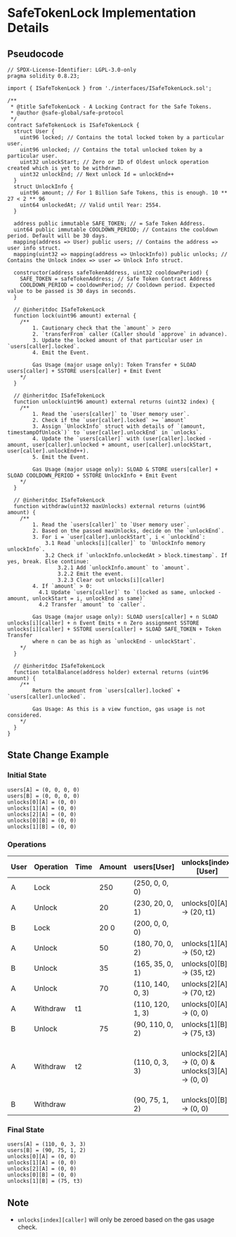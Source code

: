 # SafeTokenLock Implementation Details

## Pseudocode

```solidity
// SPDX-License-Identifier: LGPL-3.0-only
pragma solidity 0.8.23;

import { ISafeTokenLock } from './interfaces/ISafeTokenLock.sol';

/**
 * @title SafeTokenLock - A Locking Contract for the Safe Tokens.
 * @author @safe-global/safe-protocol
 */
contract SafeTokenLock is ISafeTokenLock {
  struct User {
    uint96 locked; // Contains the total locked token by a particular user.
    uint96 unlocked; // Contains the total unlocked token by a particular user.
    uint32 unlockStart; // Zero or ID of Oldest unlock operation created which is yet to be withdrawn.
    uint32 unlockEnd; // Next unlock Id = unlockEnd++
  }
  struct UnlockInfo {
    uint96 amount; // For 1 Billion Safe Tokens, this is enough. 10 ** 27 < 2 ** 96
    uint64 unlockedAt; // Valid until Year: 2554.
  }

  address public immutable SAFE_TOKEN; // = Safe Token Address.
  uint64 public immutable COOLDOWN_PERIOD; // Contains the cooldown period. Default will be 30 days.
  mapping(address => User) public users; // Contains the address => user info struct.
  mapping(uint32 => mapping(address => UnlockInfo)) public unlocks; // Contains the Unlock index => user => Unlock Info struct.

  constructor(address safeTokenAddress, uint32 cooldownPeriod) {
    SAFE_TOKEN = safeTokenAddress; // Safe Token Contract Address
    COOLDOWN_PERIOD = cooldownPeriod; // Cooldown period. Expected value to be passed is 30 days in seconds.
  }

  // @inheritdoc ISafeTokenLock
  function lock(uint96 amount) external {
    /**
        1. Cautionary check that the `amount` > zero
        2. `transferFrom` caller (Caller should `approve` in advance).
        3. Update the locked amount of that particular user in `users[caller].locked`.
        4. Emit the Event.

        Gas Usage (major usage only): Token Transfer + SLOAD users[caller] + SSTORE users[caller] + Emit Event
    */
  }

  // @inheritdoc ISafeTokenLock
  function unlock(uint96 amount) external returns (uint32 index) {
    /**
        1. Read the `users[caller]` to `User memory user`.
        2. Check if the `user[caller].locked` >= `amount`
        3. Assign `UnlockInfo` struct with details of `(amount, timestampOfUnlock`)` to `user[caller].unlockEnd` in `unlocks`.
        4. Update the `users[caller]` with (user[caller].locked - amount, user[caller].unlocked + amount, user[caller].unlockStart, user[caller].unlockEnd++).
        5. Emit the Event.

        Gas Usage (major usage only): SLOAD & STORE users[caller] + SLOAD COOLDOWN_PERIOD + SSTORE UnlockInfo + Emit Event
    */
  }

  // @inheritdoc ISafeTokenLock
  function withdraw(uint32 maxUnlocks) external returns (uint96 amount) {
    /**
        1. Read the `users[caller]` to `User memory user`.
        2. Based on the passed maxUnlocks, decide on the `unlockEnd`.
        3. For i = `user[caller].unlockStart`, i < `unlockEnd`:
            3.1 Read `unlocks[i][caller]` to `UnlockInfo memory unlockInfo`.
            3.2 Check if `unlockInfo.unlockedAt > block.timestamp`. If yes, break. Else continue:
                3.2.1 Add `unlockInfo.amount` to `amount`.
                3.2.2 Emit the event.
                3.2.3 Clear out unlocks[i][caller]
        4. If `amount` > 0:
          4.1 Update `users[caller]` to `(locked as same, unlocked - amount, unlockStart = i, unlockEnd as same)`
          4.2 Transfer `amount` to `caller`.

        Gas Usage (major usage only): SLOAD users[caller] + n SLOAD unlocks[i][caller] + n Event Emits + n Zero assignment SSTORE unlocks[i][caller] + SSTORE users[caller] + SLOAD SAFE_TOKEN + Token Transfer
        where n can be as high as `unlockEnd - unlockStart`.
    */
  }

  // @inheritdoc ISafeTokenLock
  function totalBalance(address holder) external returns (uint96 amount) {
    /**
        Return the amount from `users[caller].locked` + `users[caller].unlocked`.

        Gas Usage: As this is a view function, gas usage is not considered.
    */
  }
}
```

## State Change Example

### Initial State

```solidity
users[A] = (0, 0, 0, 0)
users[B] = (0, 0, 0, 0)
unlocks[0][A] = (0, 0)
unlocks[1][A] = (0, 0)
unlocks[2][A] = (0, 0)
unlocks[0][B] = (0, 0)
unlocks[1][B] = (0, 0)
```

### Operations

| User | Operation | Time | Amount | users[User]      | unlocks[index][User]                            | Note                                         |
| ---- | --------- | ---- | ------ | ---------------- | ----------------------------------------------- | -------------------------------------------- |
| A    | Lock      |      | 250    | (250, 0, 0, 0)   |                                                 |                                              |
| A    | Unlock    |      | 20     | (230, 20, 0, 1)  | unlocks[0][A] → (20, t1)                        |                                              |
| B    | Lock      |      | 20 0   | (200, 0, 0, 0)   |                                                 |                                              |
| A    | Unlock    |      | 50     | (180, 70, 0, 2)  | unlocks[1][A] → (50, t2)                        |                                              |
| B    | Unlock    |      | 35     | (165, 35, 0, 1)  | unlocks[0][B] → (35, t2)                        |                                              |
| A    | Unlock    |      | 70     | (110, 140, 0, 3) | unlocks[2][A] → (70, t2)                        |                                              |
| A    | Withdraw  | t1   |        | (110, 120, 1, 3) | unlocks[0][A] → (0, 0)                          |                                              |
| B    | Unlock    |      | 75     | (90, 110, 0, 2)  | unlocks[1][B] → (75, t3)                        |                                              |
| A    | Withdraw  | t2   |        | (110, 0, 3, 3)   | unlocks[2][A] → (0, 0) & unlocks[3][A] → (0, 0) | Here 2 withdraw happens, as time t2 reached. |
| B    | Withdraw  |      |        | (90, 75, 1, 2)   | unlocks[0][B] → (0, 0)                          |                                              |

### Final State

```solidity
users[A] = (110, 0, 3, 3)
users[B] = (90, 75, 1, 2)
unlocks[0][A] = (0, 0)
unlocks[1][A] = (0, 0)
unlocks[2][A] = (0, 0)
unlocks[0][B] = (0, 0)
unlocks[1][B] = (75, t3)
```

## Note

- `unlocks[index][caller]` will only be zeroed based on the gas usage check.
